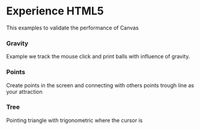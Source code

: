 Experience HTML5
================

This examples to validate the performance of Canvas

### Gravity
Example we track the mouse click and print balls with influence of gravity.

### Points
Create points in the screen and connecting with others points trough line as your attraction

### Tree
Pointing triangle with trigonometric where the cursor is
